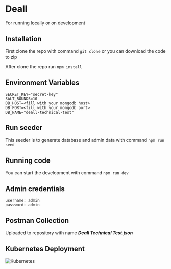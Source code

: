 # Deall

For running locally or on development

## Installation

First clone the repo with command `git clone` or you can download the code to zip

After clone the repo run `npm install`

## Environment Variables

```
SECRET_KEY="secret-key"
SALT_ROUNDS=10
DB_HOST=<fill with your mongodb host>
DB_PORT=<fill with your mongodb port>
DB_NAME="deall-technical-test"
```

## Run seeder

This seeder is to generate database and admin data with command `npm run seed`

## Running code

You can start the development with command `npm run dev`

## Admin credentials
```
username: admin
password: admin
```
## Postman Collection

Uploaded to repository with name ***Deall Technical Test.json***

## Kubernetes Deployment

![Kubernetes](https://i.ibb.co/0GKS5fW/Deployment.png)
